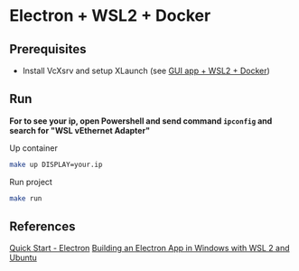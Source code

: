 # Electron + WSL2 + Docker

## Prerequisites

- Install VcXsrv and setup XLaunch (see [GUI app + WSL2 + Docker](https://github.com/WilliamJSS/gui-app-wsl-docker))

## Run

__For to see your ip, open Powershell and send command `ipconfig` and search for "WSL vEthernet Adapter"__

Up container
```bash
make up DISPLAY=your.ip
```

Run project
```bash
make run
```

## References

[Quick Start - Electron](https://www.electronjs.org/docs/latest/tutorial/quick-start)
[Building an Electron App in Windows with WSL 2 and Ubuntu](https://www.beekeeperstudio.io/blog/building-electron-windows-ubuntu-wsl2)
